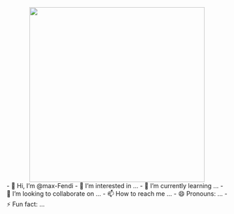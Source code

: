 <div id="header" align="center">
  <img src="https://media2.giphy.com/media/vFKqnCdLPNOKc/200.webp?cid=790b7611m879novpt96d7s8j9fefda4gimfx3x4oexq5tc85&ep=v1_gifs_search&rid=200.webp&ct=g" width="400"/>
</div>
- 👋 Hi, I’m @max-Fendi
- 👀 I’m interested in ...
- 🌱 I’m currently learning ...
- 💞️ I’m looking to collaborate on ...
- 📫 How to reach me ...
- 😄 Pronouns: ...
- ⚡ Fun fact: ...

<!---
max-Fendi/max-Fendi is a ✨ special ✨ repository because its `README.md` (this file) appears on your GitHub profile.
You can click the Preview link to take a look at your changes.
--->
